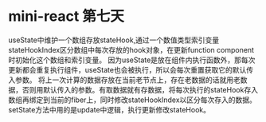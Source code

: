 # mini-react 第七天

useState中维护一个数组存放stateHook,通过一个数值类型索引变量stateHookIndex区分数组中每次存放的hook对象，在更新function component 时初始化这个数组和索引变量。
因为useState是放在组件内执行函数外，那每次更新都会重复执行组件，useState也会被执行，所以会每次重置获取它的默认传入参数。
将上一次计算的数据存放在当前老节点上，存在老数据的话就用老数据，否则用默认传入的参数。有取数据就有存数据，将每次执行的stateHook存入数组再绑定到当前的fiber上，同时修改stateHookIndex以区分每次存入的数据。setState方法中用的是update中逻辑，执行更新修改stateHook。